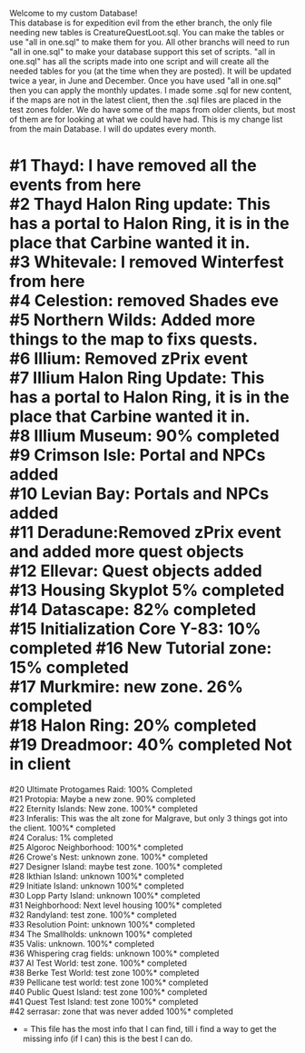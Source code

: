 Welcome to my custom Database!                                                                                                                                                                                   
This database is for expedition evil from the ether branch, the only file needing new tables is CreatureQuestLoot.sql. You can make the tables or use "all in one.sql" to make them for you. All other branchs will need to run "all in one.sql" to make your database support this set of scripts. "all in one.sql" has all the scripts made into one script and will create all the needed tables for you (at the time when they are posted). It will be updated twice a year, in June and December. Once you have used "all in one.sql" then you can apply the monthly updates.
I made some .sql for new content, if the maps are not in the latest client, then the .sql files are placed in the test zones folder. We do have some of the maps from older clients, but most of them are for looking at what we could have had.
This is my change list from the main Database. I will do updates every month.   
                                                      
#1  Thayd: I have removed all the events from here            
#2  Thayd Halon Ring update: This has a portal to Halon Ring, it is in the place that Carbine wanted it in.                                       
#3  Whitevale: I removed Winterfest from here                                                                                              
#4  Celestion: removed Shades eve                                                                                     
#5  Northern Wilds: Added more things to the map to fixs quests.                                               
#6  Illium: Removed zPrix event                                                                      
#7  Illium Halon Ring Update: This has a portal to Halon Ring, it is in the place that Carbine wanted it in.                                                                         
#8  Illium Museum: 90% completed                                                                                                                  
#9  Crimson Isle: Portal and NPCs added                                                                                                               
#10 Levian Bay: Portals and NPCs added                                                                                                      
#11 Deradune:Removed zPrix event and added more quest objects                                                                                             
#12 Ellevar: Quest objects added                                                                                                                
#13 Housing Skyplot 5% completed                                                                                                   
#14 Datascape: 82% completed                                                                             
#15 Initialization Core Y-83: 10% completed 
#16 New Tutorial zone: 15% completed                                                                        
#17 Murkmire: new zone. 26% completed                                                                   
#18 Halon Ring: 20% completed                                                               
#19 Dreadmoor: 40% completed
Not in client                                                                                                           
====================================================================================================================
#20 Ultimate Protogames Raid: 100% Completed                                                                            
#21 Protopia: Maybe a new zone. 90% completed                                                               
#22 Eternity Islands: New zone. 100%* completed                                           
#23 Inferalis: This was the alt zone for Malgrave, but only 3 things got into the client. 100%* completed         
#24 Coralus: 1% completed                                                                       
#25 Algoroc Neighborhood: 100%* completed                                                        
#26 Crowe's Nest: unknown zone. 100%* completed                                                        
#27 Designer Island: maybe test zone. 100%* completed                                                          
#28 Ikthian Island: unknown 100%* completed                                                               
#29 Initiate Island: unknown 100%* completed                                                                   
#30 Lopp Party Island: unknown 100%* completed                                                              
#31 Neighborhood: Next level housing  100%* completed                                                                         
#32 Randyland: test zone. 100%* completed                                                              
#33 Resolution Point: unknown 100%* completed                                                           
#34 The Smallholds: unknown 100%* completed                                                          
#35 Valis: unknown. 100%* completed                                                                 
#36 Whispering crag fields: unknown 100%* completed                                                  
#37 AI Test World: test zone. 100%* completed                                                       
#38 Berke Test World: test zone 100%* completed                                                        
#39 Pellicane test world: test zone 100%* completed                                                  
#40 Public Quest Island: test zone 100%* completed                                                     
#41 Quest Test Island: test zone 100%* completed                                                                                    
#42 serrasar: zone that was never added 100%* completed                                                                                                                                                            


* = This file has the most info that I can find, till i find a way to get the missing info (if I can) this is the best I can do.
